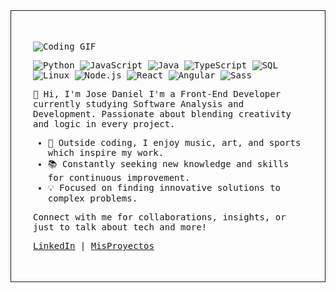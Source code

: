 <div style="padding: 35px; border: 1px solid; font-family: 'Fragment Mono', monospace; ">

![Coding GIF](https://raw.githubusercontent.com/JDDAR/JDDAR/main/BannerGIT001.gif)

![Python](https://img.shields.io/badge/-Python-000?&logo=Python)
![JavaScript](https://img.shields.io/badge/-JavaScript-000?&logo=JavaScript)
![Java](https://img.shields.io/badge/-Java-000?&logo=Java&logoColor=007396)
![TypeScript](https://img.shields.io/badge/-TypeScript-000?&logo=TypeScript)
![SQL](https://img.shields.io/badge/-SQL-000?&logo=MySQL)
![Linux](https://img.shields.io/badge/-Linux-000?&logo=Linux)
![Node.js](https://img.shields.io/badge/-Node.js-000?&logo=node.js)
![React](https://img.shields.io/badge/-React-000?&logo=React)
![Angular](https://img.shields.io/badge/-Angular-000?&logo=Angular)
![Sass](https://img.shields.io/badge/-Sass-000?&logo=Sass)

👋 Hi, I'm Jose Daniel
I'm a Front-End Developer currently studying Software Analysis and Development. Passionate about blending creativity and logic in every project.

- 🎨 Outside coding, I enjoy music, art, and sports which inspire my work.
- 📚 Constantly seeking new knowledge and skills for continuous improvement.
- 💡 Focused on finding innovative solutions to complex problems.

Connect with me for collaborations, insights, or just to talk about tech and more!

[LinkedIn](https://www.linkedin.com/in/tuperfil) | [MisProyectos](https://tuportafolio.com](https://jddar.github.io/MyProjects))

</div>
